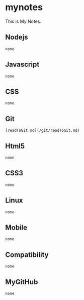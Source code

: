 mynotes
=======

This is My Notes.

Nodejs
-------

    none

Javascript
-------

	none

CSS
-------

	none

Git
-------
    
	[readToGit.md](/git/readToGit.md)

Html5
-------

	none

CSS3
------
	
	none

Linux
------
	
	none

Mobile
------

	none

Compatibility
------
	
	none

MyGitHub
------
	
	none
